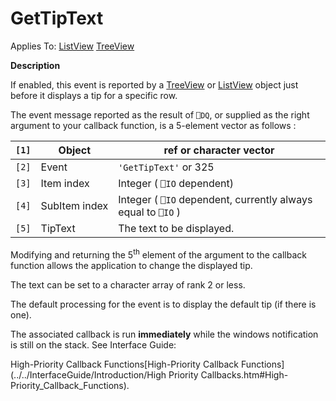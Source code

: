 




<h1 class="heading"><span class="name">GetTipText</span></h1>

Applies To: [ListView](../a-z/listview.md) [TreeView](../a-z/treeview.md)


**Description**


If enabled, this event is reported by a [TreeView](../a-z/treeview.md) or [ListView](../a-z/listview.md) object just before it displays a tip for a specific row.


The event message reported as the result of `⎕DQ`, or supplied as the right argument to your callback function, is a 5-element vector as follows :


| `[1]` | Object | ref or character vector |
| --- | --- | ---  |
| `[2]` | Event | `'GetTipText'` or 325 |
| `[3]` | Item index | Integer ( `⎕IO` dependent) |
| `[4]` | SubItem index | Integer ( `⎕IO` dependent, currently always equal to `⎕IO` ) |
| `[5]` | TipText | The text to be displayed. |


Modifying and returning the 5<sup>th</sup> element of the argument to the callback function allows the application to change the displayed tip.


The text can be set to a character array of rank 2 or less.


The default processing for the event is to display the default tip (if there is one).



The associated callback is run **immediately** while the windows notification is still on the stack. See 
Interface Guide: 

High-Priority Callback Functions[High-Priority Callback Functions](../../InterfaceGuide/Introduction/High Priority Callbacks.htm#High-Priority_Callback_Functions).


